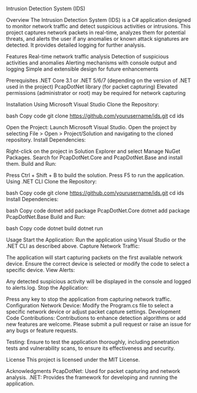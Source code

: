 Intrusion Detection System (IDS)

Overview
The Intrusion Detection System (IDS) is a C# application designed to monitor network traffic and detect suspicious activities or intrusions. This project captures network packets in real-time, analyzes them for potential threats, and alerts the user if any anomalies or known attack signatures are detected. It provides detailed logging for further analysis.

Features
Real-time network traffic analysis
Detection of suspicious activities and anomalies
Alerting mechanisms with console output and logging
Simple and extensible design for future enhancements

Prerequisites
.NET Core 3.1 or .NET 5/6/7 (depending on the version of .NET used in the project)
PcapDotNet library (for packet capturing)
Elevated permissions (administrator or root) may be required for network capturing

Installation
Using Microsoft Visual Studio
Clone the Repository:

bash
Copy code
git clone https://github.com/yourusername/ids.git
cd ids

Open the Project:
Launch Microsoft Visual Studio.
Open the project by selecting File > Open > Project/Solution and navigating to the cloned repository.
Install Dependencies:

Right-click on the project in Solution Explorer and select Manage NuGet Packages.
Search for PcapDotNet.Core and PcapDotNet.Base and install them.
Build and Run:

Press Ctrl + Shift + B to build the solution.
Press F5 to run the application.
Using .NET CLI
Clone the Repository:

bash
Copy code
git clone https://github.com/yourusername/ids.git
cd ids
Install Dependencies:

bash
Copy code
dotnet add package PcapDotNet.Core
dotnet add package PcapDotNet.Base
Build and Run:

bash
Copy code
dotnet build
dotnet run

Usage
Start the Application:
Run the application using Visual Studio or the .NET CLI as described above.
Capture Network Traffic:

The application will start capturing packets on the first available network device. Ensure the correct device is selected or modify the code to select a specific device.
View Alerts:

Any detected suspicious activity will be displayed in the console and logged to alerts.log.
Stop the Application:

Press any key to stop the application from capturing network traffic.
Configuration
Network Device: Modify the Program.cs file to select a specific network device or adjust packet capture settings.
Development
Code Contributions: Contributions to enhance detection algorithms or add new features are welcome. Please submit a pull request or raise an issue for any bugs or feature requests.

Testing: Ensure to test the application thoroughly, including penetration tests and vulnerability scans, to ensure its effectiveness and security.

License
This project is licensed under the MIT License.

Acknowledgments
PcapDotNet: Used for packet capturing and network analysis.
.NET: Provides the framework for developing and running the application.
